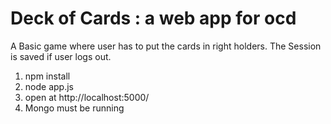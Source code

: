 # Deck of Cards : a web app for ocd
A Basic game where user has to put the cards in right holders. The Session is saved if user logs out.
1. npm install
2. node app.js
3. open at http://localhost:5000/
4. Mongo must be running
